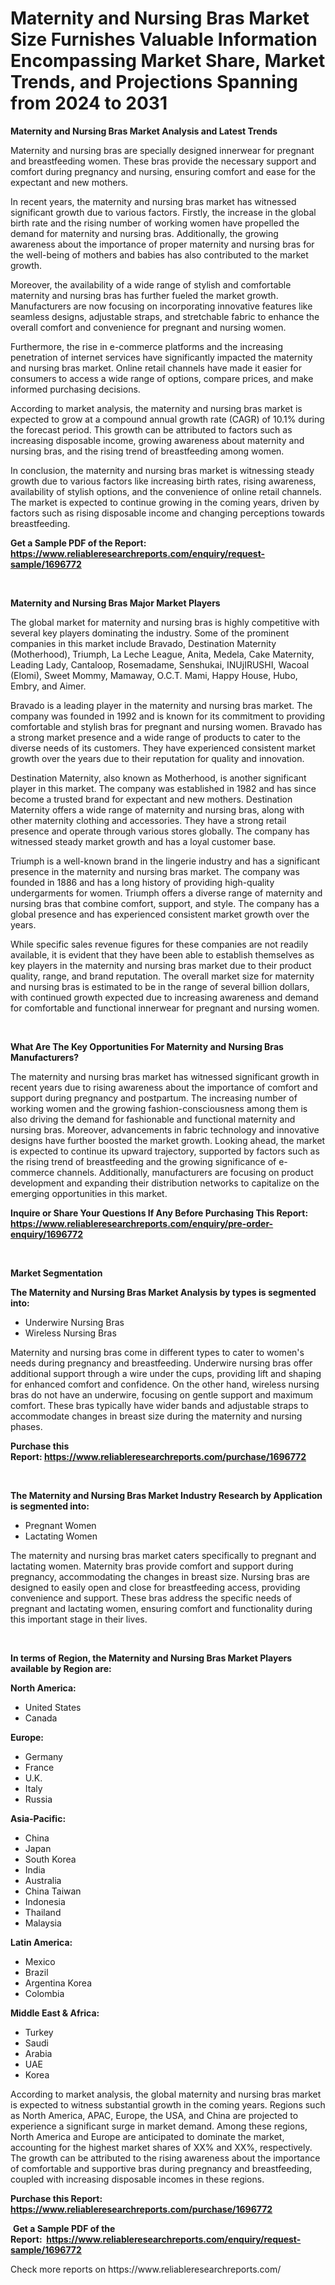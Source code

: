 <p><h1>Maternity and Nursing Bras Market Size Furnishes Valuable Information Encompassing Market Share, Market Trends, and Projections Spanning from 2024 to 2031</h1></p><p><strong>Maternity and Nursing Bras Market Analysis and Latest Trends</strong></p>
<p><p>Maternity and nursing bras are specially designed innerwear for pregnant and breastfeeding women. These bras provide the necessary support and comfort during pregnancy and nursing, ensuring comfort and ease for the expectant and new mothers.</p><p>In recent years, the maternity and nursing bras market has witnessed significant growth due to various factors. Firstly, the increase in the global birth rate and the rising number of working women have propelled the demand for maternity and nursing bras. Additionally, the growing awareness about the importance of proper maternity and nursing bras for the well-being of mothers and babies has also contributed to the market growth.</p><p>Moreover, the availability of a wide range of stylish and comfortable maternity and nursing bras has further fueled the market growth. Manufacturers are now focusing on incorporating innovative features like seamless designs, adjustable straps, and stretchable fabric to enhance the overall comfort and convenience for pregnant and nursing women.</p><p>Furthermore, the rise in e-commerce platforms and the increasing penetration of internet services have significantly impacted the maternity and nursing bras market. Online retail channels have made it easier for consumers to access a wide range of options, compare prices, and make informed purchasing decisions.</p><p>According to market analysis, the maternity and nursing bras market is expected to grow at a compound annual growth rate (CAGR) of 10.1% during the forecast period. This growth can be attributed to factors such as increasing disposable income, growing awareness about maternity and nursing bras, and the rising trend of breastfeeding among women.</p><p>In conclusion, the maternity and nursing bras market is witnessing steady growth due to various factors like increasing birth rates, rising awareness, availability of stylish options, and the convenience of online retail channels. The market is expected to continue growing in the coming years, driven by factors such as rising disposable income and changing perceptions towards breastfeeding.</p></p>
<p><strong>Get a Sample PDF of the Report:&nbsp; <a href="https://www.reliableresearchreports.com/enquiry/request-sample/1696772">https://www.reliableresearchreports.com/enquiry/request-sample/1696772</a></strong></p>
<p>&nbsp;</p>
<p><strong>Maternity and Nursing Bras Major Market Players</strong></p>
<p><p>The global market for maternity and nursing bras is highly competitive with several key players dominating the industry. Some of the prominent companies in this market include Bravado, Destination Maternity (Motherhood), Triumph, La Leche League, Anita, Medela, Cake Maternity, Leading Lady, Cantaloop, Rosemadame, Senshukai, INUjIRUSHI, Wacoal (Elomi), Sweet Mommy, Mamaway, O.C.T. Mami, Happy House, Hubo, Embry, and Aimer.</p><p>Bravado is a leading player in the maternity and nursing bras market. The company was founded in 1992 and is known for its commitment to providing comfortable and stylish bras for pregnant and nursing women. Bravado has a strong market presence and a wide range of products to cater to the diverse needs of its customers. They have experienced consistent market growth over the years due to their reputation for quality and innovation.</p><p>Destination Maternity, also known as Motherhood, is another significant player in this market. The company was established in 1982 and has since become a trusted brand for expectant and new mothers. Destination Maternity offers a wide range of maternity and nursing bras, along with other maternity clothing and accessories. They have a strong retail presence and operate through various stores globally. The company has witnessed steady market growth and has a loyal customer base.</p><p>Triumph is a well-known brand in the lingerie industry and has a significant presence in the maternity and nursing bras market. The company was founded in 1886 and has a long history of providing high-quality undergarments for women. Triumph offers a diverse range of maternity and nursing bras that combine comfort, support, and style. The company has a global presence and has experienced consistent market growth over the years.</p><p>While specific sales revenue figures for these companies are not readily available, it is evident that they have been able to establish themselves as key players in the maternity and nursing bras market due to their product quality, range, and brand reputation. The overall market size for maternity and nursing bras is estimated to be in the range of several billion dollars, with continued growth expected due to increasing awareness and demand for comfortable and functional innerwear for pregnant and nursing women.</p></p>
<p>&nbsp;</p>
<p><strong>What Are The Key Opportunities For Maternity and Nursing Bras Manufacturers?</strong></p>
<p><p>The maternity and nursing bras market has witnessed significant growth in recent years due to rising awareness about the importance of comfort and support during pregnancy and postpartum. The increasing number of working women and the growing fashion-consciousness among them is also driving the demand for fashionable and functional maternity and nursing bras. Moreover, advancements in fabric technology and innovative designs have further boosted the market growth. Looking ahead, the market is expected to continue its upward trajectory, supported by factors such as the rising trend of breastfeeding and the growing significance of e-commerce channels. Additionally, manufacturers are focusing on product development and expanding their distribution networks to capitalize on the emerging opportunities in this market.</p></p>
<p><strong>Inquire or Share Your Questions If Any Before Purchasing This Report: <a href="https://www.reliableresearchreports.com/enquiry/pre-order-enquiry/1696772">https://www.reliableresearchreports.com/enquiry/pre-order-enquiry/1696772</a></strong></p>
<p>&nbsp;</p>
<p><strong>Market Segmentation</strong></p>
<p><strong>The Maternity and Nursing Bras Market Analysis by types is segmented into:</strong></p>
<p><ul><li>Underwire Nursing Bras</li><li>Wireless Nursing Bras</li></ul></p>
<p><p>Maternity and nursing bras come in different types to cater to women's needs during pregnancy and breastfeeding. Underwire nursing bras offer additional support through a wire under the cups, providing lift and shaping for enhanced comfort and confidence. On the other hand, wireless nursing bras do not have an underwire, focusing on gentle support and maximum comfort. These bras typically have wider bands and adjustable straps to accommodate changes in breast size during the maternity and nursing phases.</p></p>
<p><strong>Purchase this Report:&nbsp;<a href="https://www.reliableresearchreports.com/purchase/1696772">https://www.reliableresearchreports.com/purchase/1696772</a></strong></p>
<p>&nbsp;</p>
<p><strong>The Maternity and Nursing Bras Market Industry Research by Application is segmented into:</strong></p>
<p><ul><li>Pregnant Women</li><li>Lactating Women</li></ul></p>
<p><p>The maternity and nursing bras market caters specifically to pregnant and lactating women. Maternity bras provide comfort and support during pregnancy, accommodating the changes in breast size. Nursing bras are designed to easily open and close for breastfeeding access, providing convenience and support. These bras address the specific needs of pregnant and lactating women, ensuring comfort and functionality during this important stage in their lives.</p></p>
<p>&nbsp;</p>
<p><strong>In terms of Region, the Maternity and Nursing Bras Market Players available by Region are:</strong></p>
<p>
    <p> <strong> North America: </strong>
        <ul>
            <li>United States</li>
            <li>Canada</li>
        </ul>
        </p> 
    <p> <strong> Europe: </strong>
        <ul>
            <li>Germany</li>
            <li>France</li>
            <li>U.K.</li>
            <li>Italy</li>
            <li>Russia</li>
        </ul>
        </p> 
    <p> <strong> Asia-Pacific: </strong>
        <ul>
            <li>China</li>
            <li>Japan</li>
            <li>South Korea</li>
            <li>India</li>
            <li>Australia</li>
            <li>China Taiwan</li>
            <li>Indonesia</li>
            <li>Thailand</li>
            <li>Malaysia</li>
        </ul>
        </p> 
    <p> <strong> Latin America: </strong>
        <ul>
            <li>Mexico</li>
            <li>Brazil</li>
            <li>Argentina Korea</li>
            <li>Colombia</li>
        </ul>
        </p> 
    <p> <strong> Middle East & Africa: </strong>
        <ul>
            <li>Turkey</li>
            <li>Saudi</li>
            <li>Arabia</li>
            <li>UAE</li>
            <li>Korea</li>
        </ul>
    </p>
    </p>
<p><p>According to market analysis, the global maternity and nursing bras market is expected to witness substantial growth in the coming years. Regions such as North America, APAC, Europe, the USA, and China are projected to experience a significant surge in market demand. Among these regions, North America and Europe are anticipated to dominate the market, accounting for the highest market shares of XX% and XX%, respectively. The growth can be attributed to the rising awareness about the importance of comfortable and supportive bras during pregnancy and breastfeeding, coupled with increasing disposable incomes in these regions.</p></p>
<p><strong>Purchase this Report: <a href="https://www.reliableresearchreports.com/purchase/1696772">https://www.reliableresearchreports.com/purchase/1696772</a></strong></p>
<p>&nbsp;<strong>Get a Sample PDF of the Report:&nbsp;&nbsp;<a href="https://www.reliableresearchreports.com/enquiry/request-sample/1696772">https://www.reliableresearchreports.com/enquiry/request-sample/1696772</a></strong></p>
<p><strong></strong></p>
<p>Check more reports on https://www.reliableresearchreports.com/</p>